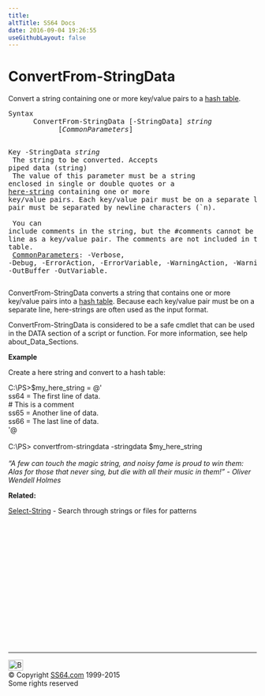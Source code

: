 ```yaml
---
title:
altTitle: SS64 Docs
date: 2016-09-04 19:26:55
useGithubLayout: false
---
```

<!-- #BeginLibraryItem "/Library/head_ps.lbi" --><!-- #EndLibraryItem --><h1>ConvertFrom-StringData</h1> 
<p>Convert  a string containing one or more key/value pairs to a <a href="syntax-hash-tables.html">hash table</a>.</p>
<pre>Syntax
      ConvertFrom-StringData [-StringData] <i>string</i>
            [<i>CommonParameters</i>]

Key
   -StringData <i>string</i><br>      The string to be converted. Accepts piped data (string)
<br>      The value of this parameter must be a string enclosed in
      single or double quotes or a <a href="syntax-esc.html">here-string</a> containing one or
      more key/value pairs. Each key/value pair must be on a
      separate line, or each pair must be separated by newline
      characters (`n).<br>                <br>      You can include comments in the string, but the #comments
      cannot be on the same line as a key/value pair. The comments
      are not included in the hash table. <br>
   <a href="common.html">CommonParameters</a>:
       -Verbose, -Debug, -ErrorAction, -ErrorVariable, -WarningAction, -WarningVariable,
       -OutBuffer -OutVariable.</pre>
<p>
  ConvertFrom-StringData  converts a string that contains one or more key/value pairs into a <a href="syntax-arrays.html">hash table</a>. Because each key/value pair must be on a separate line, here-strings are often used as the input format.</p>
<p>ConvertFrom-StringData  is considered to be a safe cmdlet that can be used in the DATA section of a script or function.  For more information, see help about_Data_Sections.</p>
<p><b>Example</b></p>
<p>Create a here string and convert to a hash table:</p>
<p><span class="code">C:\PS&gt;$my_here_string = @'<br>
ss64 = The first line of data.<br>
# This is a comment<br>
ss65 = Another line of data.<br>
ss66 = The last  line of data.<br>
'@<br>
<br>
C:\PS&gt; convertfrom-stringdata -stringdata $my_here_string</span><br>
  <br>
<i class="quote">“A few can touch the magic string, and noisy fame is proud to win them: Alas for those that never sing, but die with all their music in them!” -  Oliver Wendell Holmes</i></p>
<p><b>Related:</b></p>
<p> <a href="select-string.html">Select-String</a> - Search through strings or files for patterns</p><!-- #BeginLibraryItem "/Library/foot_ps.lbi" --><p>
<!-- PowerShell300 -->
<ins class="adsbygoogle" style="display:inline-block;width:300px;height:250px" data-ad-client="ca-pub-6140977852749469" data-ad-slot="6253539900"></ins>
<script>
(adsbygoogle = window.adsbygoogle || []).push({});
</script></p>
<hr>
<div id="bl" class="footer"><a href="convertfrom-stringdata.html#"><img src="../images/top.png" width="30" height="22" alt="Back to the Top"></a></div>
<div id="br" class="footer, tagline">© Copyright <a href="../index.html">SS64.com</a> 1999-2015<br>
Some rights reserved</div><!-- #EndLibraryItem -->

